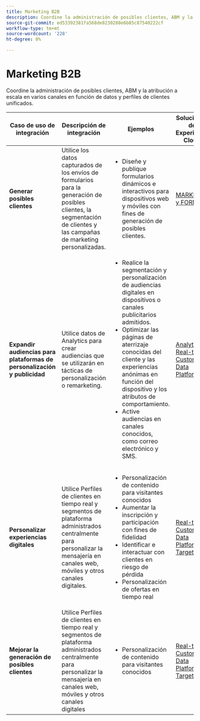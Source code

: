 ```yaml
---
title: Marketing B2B
description: Coordine la administración de posibles clientes, ABM y la atribución a escala en varios canales en función de datos y perfiles de clientes unificados.
source-git-commit: ed53392381fa568de8230288e6b85c87540222cf
workflow-type: tm+mt
source-wordcount: '228'
ht-degree: 0%

---
```



# Marketing B2B

Coordine la administración de posibles clientes, ABM y la atribución a escala en varios canales en función de datos y perfiles de clientes unificados.


<table>

<thead>
    <tr>
      <th>Caso de uso de integración</th>
      <th>Descripción de integración</th>
      <th>Ejemplos</th>
      <th>Soluciones de Experience Cloud</th>
    </tr>
  </thead>


<tr>
  <td><strong>Generar posibles clientes</strong><br/></td>
  <td>Utilice los datos capturados de los envíos de formularios para la generación de posibles clientes, la segmentación de clientes y las campañas de marketing personalizadas.
  </td>
  <td>
    <ul>
      <li>Diseñe y publique formularios dinámicos e interactivos para dispositivos web y móviles con fines de generación de posibles clientes.</li>
    </ul>
  </td>
  <td><a href= "../integrations-between-applications/marketo/marketo-experience-manager.md"> MARKETO y FORMS</a></td>
</tr>


<tr>
  <td rowspan="1"><strong>Expandir audiencias para plataformas de personalización y publicidad</strong><br/></td> 
  <td>Utilice datos de Analytics para crear audiencias que se utilizarán en tácticas de personalización o remarketing.</td>
  <td>
    <ul>
      <li>Realice la segmentación y personalización de audiencias digitales en dispositivos o canales publicitarios admitidos.</li>
      <li>Optimizar las páginas de aterrizaje conocidas del cliente y las experiencias anónimas en función del dispositivo y los atributos de comportamiento.</li>
      <li>Active audiencias en canales conocidos, como correo electrónico y SMS.</li>
    </ul>    
  </td>
  <td><a href="../integrations-between-applications/analytics/analytics-rtcdp.md">Analytics y Real-time Customer Data Platform</a></td>
</tr>

<tr>
  <td><strong>Personalizar experiencias digitales</strong><br/></td>
  <td> Utilice Perfiles de clientes en tiempo real y segmentos de plataforma administrados centralmente para personalizar la mensajería en canales web, móviles y otros canales digitales.
  </td>
  <td>
    <ul>
      <li>Personalización de contenido para visitantes conocidos</li>
      <li>Aumentar la inscripción y participación con fines de fidelidad</li>
      <li>Identificar e interactuar con clientes en riesgo de pérdida</li>
      <li>Personalización de ofertas en tiempo real</li>
    </ul>
  </td>
  <td><a href="../integrations-between-applications/rtcdp/rtcdp-target.md">Real-time Customer Data Platform y Target</a></td>
</tr>

<tr>
  <td><strong>Mejorar la generación de posibles clientes</strong><br/></td>
  <td>
    Utilice Perfiles de clientes en tiempo real y segmentos de plataforma administrados centralmente para personalizar la mensajería en canales web, móviles y otros canales digitales
  </td>
  <td>
    <ul>
      <li>Personalización de contenido para visitantes conocidos</li>
    </ul>
  </td>
  <td><a href="../integrations-between-applications/rtcdp/rtcdp-target.md">Real-time Customer Data Platform y Target</a></td>
</tr>
</table>
